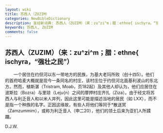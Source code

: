 ```yaml
---
layout: wiki
title: 苏西人（ZUZIM）
categories: NewBibleDictionary
description: 圣经新词典: 苏西人（ZUZIM）（来：zu^zi^m；腊：ethne{ ischyra，“强壮之民”）
keywords: 苏西人, ZUZIM
comments: false
---
```


## 苏西人（ZUZIM）（来：zu^zi^m；腊：ethne{ ischyra，“强壮之民”）

　　一个居住在约但河以东一带地方的民族，为基大老玛所败（创十四5）。他们的首府哈麦大概就是现今一条同名的村庄，该村庄位于约但河北面基利波山的东北方。然而，植斯湛（Tristram, Moab，页182起）及其他人却认为，他们应居住在波斯拉（Bozra）与里琼（Leju{n）之间的摩押村庄齐扎（Ziza）。由于经文将苏西人与利乏音人和以米人并列，因此这里可能是描述当地的居民（如 LXX），而不是指一个种族的名字。正因这缘故，有些人将他们等同于*散送冥（Zamzummim），或称为利乏音人（申二20），他们的领土后来为亚扪人所蹂躝。

D.J.W.








